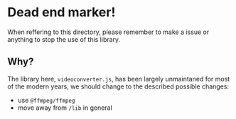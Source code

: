 # Dead end marker!
When reffering to this directory, please remember to make a issue or anything to stop the use of this library.

## Why?
The library here, `videoconverter.js`, has been largely unmaintaned for most of the modern years, we should change to the described possible changes:
- use `@ffmpeg/ffmpeg`
- move away from `/lib` in general
